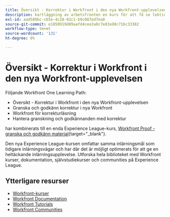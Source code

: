 ```yaml
---
title: Översikt - Korrektur i Workfront i den nya Workfront-upplevelsen
description: kartläggning av arbetsfronten en kurs för att få se lektionskurser
exl-id: aad589bc-c65e-4c28-92c1-b9c087ed7ea8
source-git-commit: e1850919d89aafd4cee3a0c7e83a98c71bc33382
workflow-type: tm+mt
source-wordcount: '131'
ht-degree: 0%

---
```


# Översikt - Korrektur i Workfront i den nya Workfront-upplevelsen

Följande Workfront One Learning Path:

* Översikt - Korrektur i Workfront i den nya Workfront-upplevelsen
* Granska och godkänn korrektur i nya Workfront
* Workfront för korrekturläsning
* Hantera granskning och godkännanden med korrektur

har kombinerats till en enda Experience League-kurs, [Workfront Proof - granska och godkänn material](https://experienceleague.adobe.com/?recommended=Workfront-L-1-2022.1.proof){target="_blank"}.

Den nya Experience League-kursen omfattar samma inlärningsmål som tidigare inlärningsvägar och har där det är möjligt optimerats för att ge en heltäckande inlärningsupplevelse.  Utforska hela biblioteket med Workfront kurser, dokumentation, självstudiekurser och communities på Experience League.

## Ytterligare resurser

* [Workfront-kurser](https://experienceleague.adobe.com/?lang=en&amp;Solution=Workfront#courses)
* [Workfront Documentation](https://experienceleague.adobe.com/docs/workfront.html)
* [Workfront Tutorials](https://experienceleague.adobe.com/docs/workfront-learn/tutorials-workfront/home.html)
* [Workfront Communities](https://experienceleaguecommunities.adobe.com/t5/workfront/ct-p/workfront)
